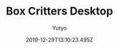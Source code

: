 ---
title: Box Critters Desktop
author:
  - Yutyo
description: Box Critters desktop app based on Electron.
date: 2019-12-29T13:10:23.495Z
image: /uploads/projects/bc-desktop.png
buttons:
- name: Source
  href: 'https://github.com/boxcritters/Box-Critters-Desktop'
---